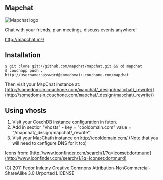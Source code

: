 ## Mapchat

<img src="https://github.com/downloads/mapchat/mapchat/128.png" alt="Mapchat logo" title="Mapchat" />

Chat with your friends, plan meetings, discuss events anywhere!

http://mapchat.me/

## Installation
    $ git clone git://github.com/mapchat/mapchat.git && cd mapchat
    $ couchapp push . http://username:password@somedomain.couchone.com/mapchat
Then visit your MapChat instance at:
[http://somedomain.couchone.com/mapchat/_design/mapchat/_rewrite/](http://somedomain.couchone.com/mapchat/_design/mapchat/_rewrite/)

## Using vhosts
1. Visit your CouchDB instance configuration in futon.
2. Add in section "vhosts" - key = "cooldomain.com" value = "/mapchat/_design/mapchat/_rewrite"
3. Visit your MapChath instance on http://cooldomain.com/ (Note that you will need to configure DNS for it too)

Icons from:
[http://www.iconfinder.com/search/1/?q=iconset:dortmund](http://www.iconfinder.com/search/1/?q=iconset:dortmund)

(C) 2011 Fedor Indutny
Creative Commons Attribution-NonCommercial-ShareAlike 3.0 Unported LICENSE
